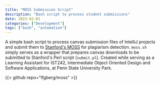 ```yaml
---
title: "MOSS Submission Script"
description: "Bash script to process student submissions"
date: 2023-02-01
categories: ["Development"]
tags: ["bash", "automation"]
---
```

A simple bash script to process canvas submission files of IntelliJ projects and submit them to [Stanford's MOSS](https://theory.stanford.edu/~aiken/moss/) for plagiarism detection. `moss.sh` simply serves as a wrapper that prepares canvas downloads to be submitted to Stanford's Perl script (`submit.pl`). Created while serving as a Learning Assistant for IST242, Intermediate Object Oriented Design and Software Applications, at Penn State University Park.

{{< github repo="lfgberg/moss" >}}
